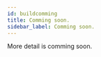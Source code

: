```yaml
---
id: buildcomming
title: Comming soon.
sidebar_label: Comming soon.
---
```


More detail is comming soon.
